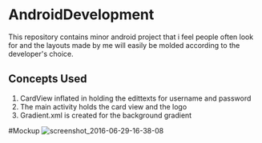 # AndroidDevelopment
This repository contains minor android project that i feel people often look for and the layouts made by me will easily be molded according to the developer's choice.
 
 ## Concepts Used
 1. CardView inflated in holding the edittexts for username and password
 2. The main activity holds the card view and the logo
 3. Gradient.xml is created for the background gradient
 
 #Mockup
 ![screenshot_2016-06-29-16-38-08](https://cloud.githubusercontent.com/assets/18599272/16464409/b9644254-3e57-11e6-91a0-f2af8ef769e4.png)
